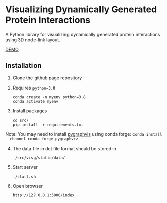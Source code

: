 # Visualizing Dynamically Generated Protein Interactions

A Python library for visualizing dynamically generated protein interactions using 3D node-link layout.

[DEMO](./demo/Protein_Interaction_Demo.mp4)

## Installation

1. Clone the github page repository


2. Requires `python=3.8`

   ```
   conda create -n myenv python=3.8
   conda activate myenv
   ```
3. Install packages
    ```
    cd src/
    pip install -r requirements.txt
    ```
Note: You may need to install [pygraphvis](https://pygraphviz.github.io/documentation/stable/install.html) using conda forge:
`conda install --channel conda-forge pygraphviz`

4. The data file in dot file format should be stored in
   ```
   ./src/visg/static/data/
   ```

5. Start server
   ```
   ./start.sh
   ```

6. Open browser
    ```angular2html
    http://127.0.0.1:5000/index
    ```